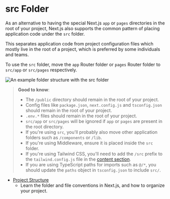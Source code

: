 # src Folder

As an alternative to having the special Next.js `app` or `pages` directories in the root of your project, Next.js also supports the common pattern of placing application code under the `src` folder.

This separates application code from project configuration files which mostly live in the root of a project, which is preferred by some individuals and teams.

To use the `src` folder, move the `app` Router folder or `pages` Router folder to `src/app` or `src/pages` respectively.

![An example folder structure with the src folder](https://h8DxKfmAPhn8O0p3.public.blob.vercel-storage.com/docs/light/project-organization-src-directory.png)

> **Good to know**:
>
> * The `/public` directory should remain in the root of your project.
> * Config files like `package.json`, `next.config.js` and `tsconfig.json` should remain in the root of your project.
> * `.env.*` files should remain in the root of your project.
> * `src/app` or `src/pages` will be ignored if `app` or `pages` are present in the root directory.
> * If you're using `src`, you'll probably also move other application folders such as `/components` or `/lib`.
> * If you're using Middleware, ensure it is placed inside the `src` folder.
> * If you're using Tailwind CSS, you'll need to add the `/src` prefix to the `tailwind.config.js` file in the [content section](https://tailwindcss.com/docs/content-configuration).
> * If you are using TypeScript paths for imports such as `@/*`, you should update the `paths` object in `tsconfig.json` to include `src/`.

- [Project Structure](/docs/app/getting-started/project-structure.md)
  - Learn the folder and file conventions in Next.js, and how to organize your project.
